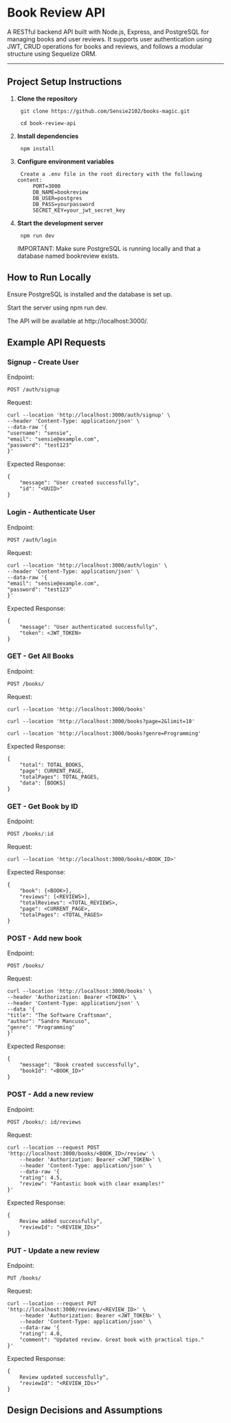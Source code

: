 # Book Review API

A RESTful backend API built with Node.js, Express, and PostgreSQL for managing books and user reviews. It supports user authentication using JWT, CRUD operations for books and reviews, and follows a modular structure using Sequelize ORM.

---

## Project Setup Instructions

1. **Clone the repository**

        git clone https://github.com/Sensie2102/books-magic.git

        cd book-review-api

2. **Install dependencies**

        npm install

3. **Configure environment variables**

        Create a .env file in the root directory with the following content:
            PORT=3000
            DB_NAME=bookreview
            DB_USER=postgres
            DB_PASS=yourpassword
            SECRET_KEY=your_jwt_secret_key

4. **Start the development server**

        npm run dev

    IMPORTANT: Make sure PostgreSQL is running locally and that a database named bookreview exists.

## How to Run Locally

Ensure PostgreSQL is installed and the database is set up.

Start the server using npm run dev.

The API will be available at http://localhost:3000/.

## Example API Requests

### Signup - Create User

Endpoint:

    POST /auth/signup

Request:

    curl --location 'http://localhost:3000/auth/signup' \
    --header 'Content-Type: application/json' \
    --data-raw '{
    "username": "sensie",
    "email": "sensie@example.com",
    "password": "test123"
    }'

Expected Response:

    {
        "message": "User created successfully",
        "id": "<UUID>"
    }

### Login - Authenticate User

Endpoint:

    POST /auth/login

Request:

    curl --location 'http://localhost:3000/auth/login' \
    --header 'Content-Type: application/json' \
    --data-raw '{
    "email": "sensie@example.com",
    "password": "test123"
    }'


Expected Response:

    {
        "message": "User authenticated successfully",
        "token": <JWT_TOKEN>
    }

### GET - Get All Books

Endpoint:

    POST /books/

Request:

    curl --location 'http://localhost:3000/books'

    curl --location 'http://localhost:3000/books?page=2&limit=10'

    curl --location 'http://localhost:3000/books?genre=Programming'


Expected Response:

    {
        "total": TOTAL_BOOKS,
        "page": CURRENT_PAGE,
        "totalPages": TOTAL_PAGES,
        "data": [BOOKS]
    }

### GET - Get Book by ID

Endpoint:

    POST /books/:id

Request:

    curl --location 'http://localhost:3000/books/<BOOK_ID>'


Expected Response:

    {
        "book": {<BOOK>},
        "reviews": [<REVIEWS>],
        "totalReviews": <TOTAL_REVIEWS>,
        "page": <CURRENT_PAGE>,
        "totalPages": <TOTAL_PAGES>
    }

### POST - Add new book

Endpoint:

    POST /books/

Request:

    curl --location 'http://localhost:3000/books' \
    --header 'Authorization: Bearer <TOKEN>' \
    --header 'Content-Type: application/json' \
    --data '{
    "title": "The Software Craftsman",
    "author": "Sandro Mancuso",
    "genre": "Programming"
    }'


Expected Response:

    {
        "message": "Book created successfully",
        "bookId": "<BOOK_ID>"
    }

### POST - Add a new review

Endpoint:

    POST /books/: id/reviews

Request:

    curl --location --request POST 'http://localhost:3000/books/<BOOK_ID>/review' \
        --header 'Authorization: Bearer <JWT_TOKEN>' \
        --header 'Content-Type: application/json' \
        --data-raw '{
        "rating": 4.5,
        "review": "Fantastic book with clear examples!"
    }'



Expected Response:

    {
        Review added successfully",
        "reviewId": "<REVIEW_IDs>"
    }

### PUT - Update a new review

Endpoint:

    PUT /books/

Request:

    curl --location --request PUT 'http://localhost:3000/reviews/<REVIEW_ID>' \
        --header 'Authorization: Bearer <JWT_TOKEN>' \
        --header 'Content-Type: application/json' \
        --data-raw '{
        "rating": 4.0,
        "comment": "Updated review. Great book with practical tips."
    }'



Expected Response:

    {
        Review updated successfully",
        "reviewId": "<REVIEW_IDs>"
    }

## Design Decisions and Assumptions